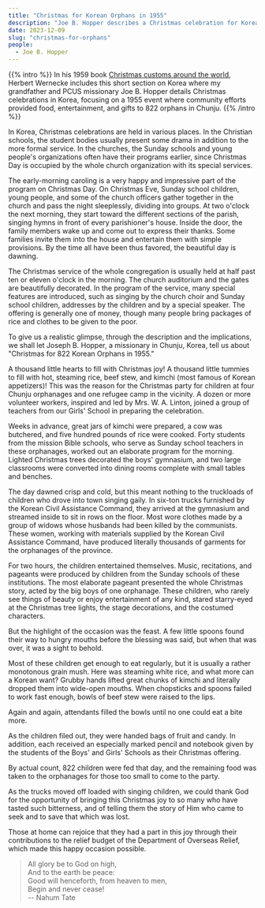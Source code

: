 ```yaml
---
title: "Christmas for Korean Orphans in 1955"
description: "Joe B. Hopper describes a Christmas celebration for Korean orphans thrown by missionaries"
date: 2023-12-09
slug: "christmas-for-orphans"
people:
  - Joe B. Hopper
---
```


{{% intro %}}
In his 1959 book [Christmas customs around the world](https://archive.org/details/christmascustoms00wernrich), Herbert Wernecke includes this short section on Korea where my grandfather and PCUS missionary Joe B. Hopper  details Christmas celebrations in Korea, focusing on a 1955 event where community efforts provided food, entertainment, and gifts to 822 orphans in Chunju. 
{{% /intro %}}

In Korea, Christmas celebrations are held in various places. In the Christian schools, the student bodies usually present some drama in addition to the more formal service. In the churches, the Sunday schools and young people's organizations often have their programs earlier, since Christmas Day is occupied by the whole church organization with its special services.

The early-morning caroling is a very happy and impressive part of the program on Christmas Day. On Christmas Eve, Sunday school children, young people, and some of the church officers gather together in the church and pass the night sleeplessly, dividing into groups. At two o'clock the next morning, they start toward the different sections of the parish, singing hymns in front of every parishioner's house. Inside the door, the family members wake up and come out to express their thanks. Some families invite them into the house and entertain them with simple provisions. By the time all have been thus favored, the beautiful day is dawning.

The Christmas service of the whole congregation is usually held at half past ten or eleven o'clock in the morning. The church auditorium and the gates are beautifully decorated. In the program of the service, many special features are introduced, such as singing by the church choir and Sunday school children, addresses by the children and by a special speaker. The offering is generally one of money, though many people bring packages of rice and clothes to be given to the poor.

To give us a realistic glimpse, through the description and the implications, we shall let Joseph B. Hopper, a missionary in Chunju, Korea, tell us about "Christmas for 822 Korean Orphans in 1955."

A thousand little hearts to fill with Christmas joy! A thousand little tummies to fill with hot, steaming rice, beef stew, and kimchi (most famous of Korean appetizers)! This was the reason for the Christmas party for children at four Chunju orphanages and one refugee camp in the vicinity. A dozen or more volunteer workers, inspired and led by Mrs. W. A. Linton, joined a group of teachers from our Girls' School in preparing the celebration.

Weeks in advance, great jars of kimchi were prepared, a cow was butchered, and five hundred pounds of rice were cooked. Forty students from the mission Bible schools, who serve as Sunday school teachers in these orphanages, worked out an elaborate program for the morning. Lighted Christmas trees decorated the boys' gymnasium, and two large classrooms were converted into dining rooms complete with small tables and benches.

The day dawned crisp and cold, but this meant nothing to the truckloads of children who drove into town singing gaily. In six-ton trucks furnished by the Korean Civil Assistance Command, they arrived at the gymnasium and streamed inside to sit in rows on the floor. Most wore clothes made by a group of widows whose husbands had been killed by the communists. These women, working with materials supplied by the Korean Civil Assistance Command, have produced literally thousands of garments for the orphanages of the province.

For two hours, the children entertained themselves. Music, recitations, and pageants were produced by children from the Sunday schools of these institutions. The most elaborate pageant presented the whole Christmas story, acted by the big boys of one orphanage. These children, who rarely see things of beauty or enjoy entertainment of any kind, stared starry-eyed at the Christmas tree lights, the stage decorations, and the costumed characters.

But the highlight of the occasion was the feast. A few little spoons found their way to hungry mouths before the blessing was said, but when that was over, it was a sight to behold.

Most of these children get enough to eat regularly, but it is usually a rather monotonous grain mush. Here was steaming white rice, and what more can a Korean want? Grubby hands lifted great chunks of kimchi and literally dropped them into wide-open mouths. When chopsticks and spoons failed to work fast enough, bowls of beef stew were raised to the lips.

Again and again, attendants filled the bowls until no one could eat a bite more.

As the children filed out, they were handed bags of fruit and candy. In addition, each received an especially marked pencil and notebook given by the students of the Boys' and Girls' Schools as their Christmas offering.

By actual count, 822 children were fed that day, and the remaining food was taken to the orphanages for those too small to come to the party.

As the trucks moved off loaded with singing children, we could thank God for the opportunity of bringing this Christmas joy to so many who have tasted such bitterness, and of telling them the story of Him who came to seek and to save that which was lost.

Those at home can rejoice that they had a part in this joy through their contributions to the relief budget of the Department of Overseas Relief, which made this happy occasion possible.

> All glory be to God on high, </br>
> And to the earth be peace: </br>
> Good will henceforth, from heaven to men, </br>
> Begin and never cease! </br>
> -- Nahum Tate
